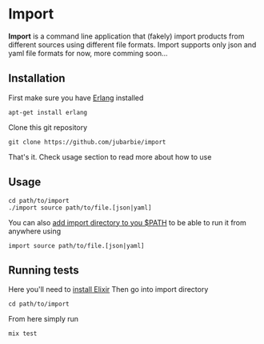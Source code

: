 # Import

**Import** is a command line application that (fakely) import products from different sources using different file formats.
Import supports only json and yaml file formats for now, more comming soon...

## Installation

First make sure you have [Erlang](https://github.com/erlang/otp) installed
```
apt-get install erlang
```
Clone this git repository
```
git clone https://github.com/jubarbie/import
```
That's it. Check usage section to read more about how to use

## Usage
```
cd path/to/import
./import source path/to/file.[json|yaml]
```
You can also [add import directory to you $PATH](https://unix.stackexchange.com/questions/26047/how-to-correctly-add-a-path-to-path) to be able to run it from anywhere using
```
import source path/to/file.[json|yaml]
```

## Running tests
Here you'll need to [install Elixir](https://elixir-lang.org/install.html)
Then go into import directory
```
cd path/to/import
```
From here simply run
```
mix test
```
